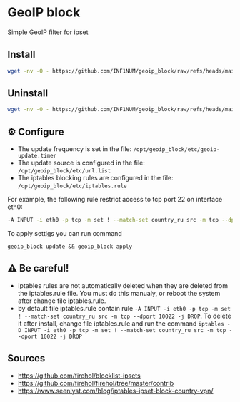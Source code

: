 # GeoIP block
Simple GeoIP filter for ipset

## Install
```bash
wget -nv -O - https://github.com/INF1NUM/geoip_block/raw/refs/heads/main/install.sh | bash
```

## Uninstall
```bash
wget -nv -O - https://github.com/INF1NUM/geoip_block/raw/refs/heads/main/uninstall.sh | bash
```

## ⚙️ Configure
- The update frequency is set in the file: `/opt/geoip_block/etc/geoip-update.timer`
- The update source is configured in the file: `/opt/geoip_block/etc/url.list`
- The iptables blocking rules are configured in the file: `/opt/geoip_block/etc/iptables.rule`

For example, the following rule restrict access to tcp port 22 on interface eth0:
```bash
-A INPUT -i eth0 -p tcp -m set ! --match-set country_ru src -m tcp --dport 22 -j DROP
```
To apply settigs you can run command
```shell
geoip_block update && geoip_block apply
```

## ⚠️ Be careful!
- iptables rules are not automatically deleted when they are deleted from the iptables.rule file. You must do this manualy, or reboot the system after change file iptables.rule.
- by default file iptables.rule contain rule `-A INPUT -i eth0 -p tcp -m set ! --match-set country_ru src -m tcp --dport 10022 -j DROP`. To delete it after install, change file iptables.rule and run the command `iptables -D INPUT -i eth0 -p tcp -m set ! --match-set country_ru src -m tcp --dport 10022 -j DROP`

## Sources
- https://github.com/firehol/blocklist-ipsets
- https://github.com/firehol/firehol/tree/master/contrib
- https://www.seenlyst.com/blog/iptables-ipset-block-country-vpn/
